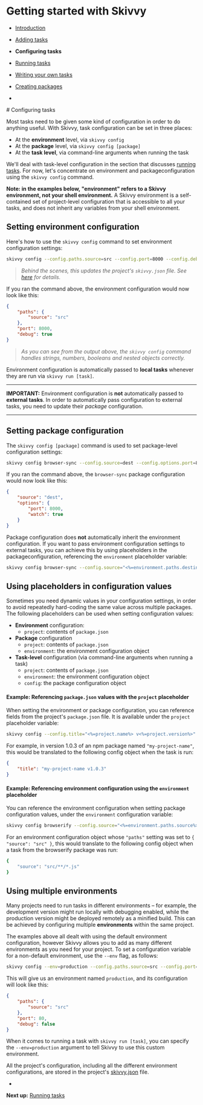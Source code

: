 # Getting started with Skivvy

- [Introduction](00-introduction.md)
- [Adding tasks](01-adding-tasks.md)
- **Configuring tasks**
- [Running tasks](03-running-tasks.md)
- [Writing your own tasks](04-writing-tasks.md)
- [Creating packages](05-creating-packages.md)

-

# Configuring tasks

Most tasks need to be given some kind of configuration in order to do anything useful. With Skivvy, task configuration can be set in three places:

- At the **environment** level, via `skivvy config`
- At the **package** level, via `skivvy config [package]`
- At the **task level**, via command-line arguments when running the task

We'll deal with task-level configuration in the section that discusses [running tasks](03-running-tasks.md#passing-additional-configuration-via-command-line-arguments). For now, let's concentrate on environment and packageconfiguration using the `skivvy config` command.

**Note: in the examples below, "environment" refers to a Skivvy environment, not your shell environment.** A Skivvy environment is a self-contained set of project-level configuration that is accessible to all your tasks, and does not inherit any variables from your shell environment.


## Setting environment configuration

Here's how to use the `skivvy config` command to set environment configuration settings:

```bash
skivvy config --config.paths.source=src --config.port=8000 --config.debug=true
```
> _Behind the scenes, this updates the project's `skivvy.json` file. See [here](../the-skivvy-json-file.md) for details._

If you ran the command above, the environment configuration would now look like this:

```json
{
	"paths": {
		"source": "src"
	},
	"port": 8000,
	"debug": true
}
```

> _As you can see from the output above, the `skivvy config` command handles strings, numbers, booleans and nested objects correctly._

Environment configuration is automatically passed to **local tasks** whenever they are run via `skivvy run [task]`.

---

**IMPORTANT:** Environment configuration is **not** automatically passed to **external tasks**. In order to automatically pass configuration to external tasks, you need to update their _package_ configuration.

---

## Setting package configuration

The `skivvy config [package]` command is used to set package-level configuration settings:

```bash
skivvy config browser-sync --config.source=dest --config.options.port=8000 --config.options.watch=true
```

If you ran the command above, the `browser-sync` package configuration would now look like this:

```json
{
	"source": "dest",
	"options": {
		"port": 8000,
		"watch": true
	}
}
```

Package configuration does **not** automatically inherit the environment configuration. If you want to pass environment configuration settings to external tasks, you can achieve this by using placeholders in the packageconfiguration, referencing the `environment` placeholder variable:

```bash
skivvy config browser-sync --config.source="<%=environment.paths.destination%>" --config.options.port="<%=environment.port%>" --config.options.watch="<%=environment.debug%>"
```

## Using placeholders in configuration values

Sometimes you need dynamic values in your configuration settings, in order to avoid repeatedly hard-coding the same value across multiple packages. The following placeholders can be used when setting configuration values:

- **Environment** configuration:
	- `project`: contents of `package.json`
- **Package** configuration
	- `project`: contents of `package.json`
	- `environment`: the environment configuration object
- **Task-level** configuration (via command-line arguments when running a task)
	- `project`: contents of `package.json`
	- `environment`: the environment configuration object
	- `config`: the package configuration object


#### Example: Referencing `package.json` values with the `project` placeholder

When setting the environment or package configuration, you can reference fields from the project's `package.json` file. It is available under the `project` placeholder variable:

```bash
skivvy config --config.title="<%=project.name%> v<%=project.version%>"
```

For example, in version 1.0.3 of an npm package named `"my-project-name"`, this would be translated to the following config object when the task is run:

```json
{
	"title": "my-project-name v1.0.3"
}
```

#### Example: Referencing environment configuration using the `environment` placeholder

You can reference the environment configuration when setting package configuration values, under the `environment` configuration variable:

```bash
skivvy config browserify --config.source="<%=environment.paths.source%>/**/*.js"
```

For an environment configuration object whose `"paths"` setting was set to `{ "source": "src" }`, this would translate to the following config object when a task from the browserify package was run:

```bash
{
	"source": "src/**/*.js"
}
```


## Using multiple environments

Many projects need to run tasks in different environments – for example, the development version might run locally with debugging enabled, while the production version might be deployed remotely as a minified build. This can be achieved by configuring multiple **environments** within the same project.

The examples above all dealt with using the default environment configuration, however Skivvy allows you to add as many different environments as you need for your project. To set a configuration variable for a non-default environment, use the `--env` flag, as follows:


```bash
skivvy config --env=production --config.paths.source=src --config.port=80 --config.debug=false
```

This will give us an environment named `production`, and its configuration will look like this:


```json
{
	"paths": {
		"source": "src"
	},
	"port": 80,
	"debug": false
}
```

When it comes to running a task with `skivvy run [task]`, you can specify the `--env=production` argument to tell Skivvy to use this custom environment.

All the project's configuration, including all the different environment configurations, are stored in the project's [skivvy.json](../the-skivvy-json-file.md) file.

-

**Next up:** [Running tasks](03-running-tasks.md)

